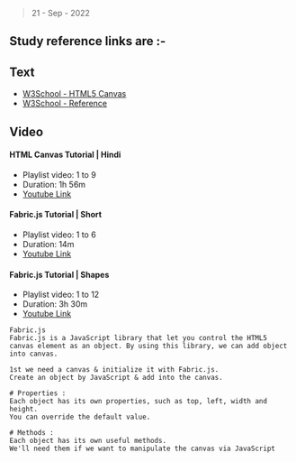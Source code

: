 > 21 - Sep - 2022

## Study reference links are :- 

## Text

* [W3School - HTML5 Canvas](https://www.w3schools.com/html/html5_canvas.asp)
* [W3School - Reference](https://www.w3schools.com/tags/ref_canvas.asp)

## Video

#### HTML Canvas Tutorial | Hindi

* Playlist video: 1 to 9 
* Duration: 1h 56m
* [Youtube Link](https://www.youtube.com/playlist?list=PL7akPJI4biSLkVuxhfj0M7Gje7IiY-Aih)

#### Fabric.js Tutorial | Short

* Playlist video: 1 to 6 
* Duration: 14m
* [Youtube Link](https://www.youtube.com/playlist?list=PLbu98QxRH81LlbbwYHMqOFjHwY3D48tEC)


#### Fabric.js Tutorial | Shapes

* Playlist video: 1 to 12 
* Duration: 3h 30m
* [Youtube Link](https://www.youtube.com/playlist?list=PL-gIJFyHJjykXg776HNz3H7XXzBMSu5mL)




```
Fabric.js
Fabric.js is a JavaScript library that let you control the HTML5 canvas element as an object. By using this library, we can add object into canvas.

1st we need a canvas & initialize it with Fabric.js.
Create an object by JavaScript & add into the canvas.

# Properties :
Each object has its own properties, such as top, left, width and height. 
You can override the default value.

# Methods :
Each object has its own useful methods.
We'll need them if we want to manipulate the canvas via JavaScript

```
